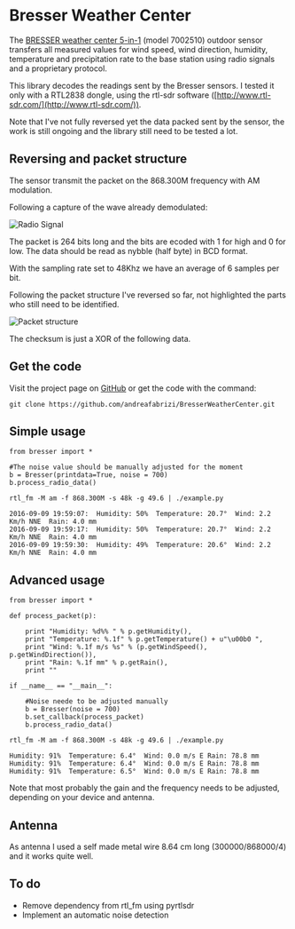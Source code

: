 # Bresser Weather Center

The [BRESSER weather center 5-in-1](http://www.bresser.de/en/Weather-Time/BRESSER-Weather-Center-5-in-1.html) (model 7002510) outdoor sensor transfers all measured values for wind speed, wind direction, humidity, temperature and precipitation rate to the base station using radio signals and a proprietary protocol.

This library decodes the readings sent by the Bresser sensors. I tested it only with a RTL2838 dongle, using the rtl-sdr software ([http://www.rtl-sdr.com/](http://www.rtl-sdr.com/)).

Note that I've not fully reversed yet the data packed sent by the sensor, the work is still ongoing and the library still need to be tested a lot.

## Reversing and packet structure
The sensor transmit the packet on the 868.300M frequency with AM modulation.

Following a capture of the wave already demodulated:

![Radio Signal](https://www.andreafabrizi.it/img/bresser_radio_signal.png "Radio wave")

The packet is 264 bits long and the bits are ecoded with 1 for high and 0 for low. The data should be read as nybble (half byte) in BCD format.

With the sampling rate set to 48Khz we have an average of 6 samples per bit.

Following the packet structure I've reversed so far, not highlighted the parts who still need to be identified.

![Packet structure](https://www.andreafabrizi.it/img/bresser_packet.png)

The checksum is just a XOR of the following data.

## Get the code
Visit the project page on [GitHub](https://github.com/andreafabrizi/BresserWeatherCenter) or get the code with the command:
```
git clone https://github.com/andreafabrizi/BresserWeatherCenter.git
```

## Simple usage
```
from bresser import *

#The noise value should be manually adjusted for the moment
b = Bresser(printdata=True, noise = 700)
b.process_radio_data()
```

```
rtl_fm -M am -f 868.300M -s 48k -g 49.6 | ./example.py

2016-09-09 19:59:07:  Humidity: 50%  Temperature: 20.7°  Wind: 2.2 Km/h NNE  Rain: 4.0 mm
2016-09-09 19:59:17:  Humidity: 50%  Temperature: 20.7°  Wind: 2.2 Km/h NNE  Rain: 4.0 mm
2016-09-09 19:59:30:  Humidity: 49%  Temperature: 20.6°  Wind: 2.2 Km/h NNE  Rain: 4.0 mm
```

## Advanced usage
```
from bresser import *

def process_packet(p):
                        
    print "Humidity: %d%% " % p.getHumidity(),
    print "Temperature: %.1f" % p.getTemperature() + u"\u00b0 ",
    print "Wind: %.1f m/s %s" % (p.getWindSpeed(), p.getWindDirection()),
    print "Rain: %.1f mm" % p.getRain(),
    print ""
 
if __name__ == "__main__":

    #Noise neede to be adjusted manually
    b = Bresser(noise = 700)
    b.set_callback(process_packet)
    b.process_radio_data()
```

```
rtl_fm -M am -f 868.300M -s 48k -g 49.6 | ./example.py

Humidity: 91%  Temperature: 6.4°  Wind: 0.0 m/s E Rain: 78.8 mm
Humidity: 91%  Temperature: 6.4°  Wind: 0.0 m/s E Rain: 78.8 mm
Humidity: 91%  Temperature: 6.5°  Wind: 0.0 m/s E Rain: 78.8 mm
```
Note that most probably the gain and the frequency needs to be adjusted, depending on your device and antenna.

## Antenna
As antenna I used a self made metal wire 8.64 cm long (300000/868000/4) and it works quite well.

## To do
* Remove dependency from rtl_fm using pyrtlsdr
* Implement an automatic noise detection
